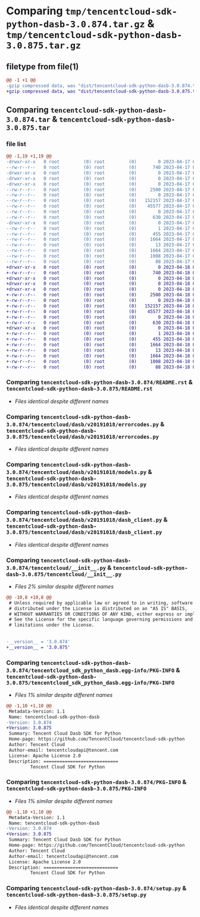 # Comparing `tmp/tencentcloud-sdk-python-dasb-3.0.874.tar.gz` & `tmp/tencentcloud-sdk-python-dasb-3.0.875.tar.gz`

## filetype from file(1)

```diff
@@ -1 +1 @@
-gzip compressed data, was "dist/tencentcloud-sdk-python-dasb-3.0.874.tar", last modified: Mon Apr 17 00:27:15 2023, max compression
+gzip compressed data, was "dist/tencentcloud-sdk-python-dasb-3.0.875.tar", last modified: Tue Apr 18 00:33:23 2023, max compression
```

## Comparing `tencentcloud-sdk-python-dasb-3.0.874.tar` & `tencentcloud-sdk-python-dasb-3.0.875.tar`

### file list

```diff
@@ -1,19 +1,19 @@
-drwxr-xr-x   0 root         (0) root         (0)        0 2023-04-17 00:27:15.000000 tencentcloud-sdk-python-dasb-3.0.874/
--rw-r--r--   0 root         (0) root         (0)      740 2023-04-17 00:27:14.000000 tencentcloud-sdk-python-dasb-3.0.874/README.rst
-drwxr-xr-x   0 root         (0) root         (0)        0 2023-04-17 00:27:15.000000 tencentcloud-sdk-python-dasb-3.0.874/tencentcloud/
-drwxr-xr-x   0 root         (0) root         (0)        0 2023-04-17 00:27:15.000000 tencentcloud-sdk-python-dasb-3.0.874/tencentcloud/dasb/
-drwxr-xr-x   0 root         (0) root         (0)        0 2023-04-17 00:27:15.000000 tencentcloud-sdk-python-dasb-3.0.874/tencentcloud/dasb/v20191018/
--rw-r--r--   0 root         (0) root         (0)     2500 2023-04-17 00:27:14.000000 tencentcloud-sdk-python-dasb-3.0.874/tencentcloud/dasb/v20191018/errorcodes.py
--rw-r--r--   0 root         (0) root         (0)        0 2023-04-17 00:27:14.000000 tencentcloud-sdk-python-dasb-3.0.874/tencentcloud/dasb/v20191018/__init__.py
--rw-r--r--   0 root         (0) root         (0)   152157 2023-04-17 00:27:14.000000 tencentcloud-sdk-python-dasb-3.0.874/tencentcloud/dasb/v20191018/models.py
--rw-r--r--   0 root         (0) root         (0)    45577 2023-04-17 00:27:14.000000 tencentcloud-sdk-python-dasb-3.0.874/tencentcloud/dasb/v20191018/dasb_client.py
--rw-r--r--   0 root         (0) root         (0)        0 2023-04-17 00:27:14.000000 tencentcloud-sdk-python-dasb-3.0.874/tencentcloud/dasb/__init__.py
--rw-r--r--   0 root         (0) root         (0)      630 2023-04-17 00:27:14.000000 tencentcloud-sdk-python-dasb-3.0.874/tencentcloud/__init__.py
-drwxr-xr-x   0 root         (0) root         (0)        0 2023-04-17 00:27:15.000000 tencentcloud-sdk-python-dasb-3.0.874/tencentcloud_sdk_python_dasb.egg-info/
--rw-r--r--   0 root         (0) root         (0)        1 2023-04-17 00:27:15.000000 tencentcloud-sdk-python-dasb-3.0.874/tencentcloud_sdk_python_dasb.egg-info/dependency_links.txt
--rw-r--r--   0 root         (0) root         (0)      455 2023-04-17 00:27:15.000000 tencentcloud-sdk-python-dasb-3.0.874/tencentcloud_sdk_python_dasb.egg-info/SOURCES.txt
--rw-r--r--   0 root         (0) root         (0)     1664 2023-04-17 00:27:15.000000 tencentcloud-sdk-python-dasb-3.0.874/tencentcloud_sdk_python_dasb.egg-info/PKG-INFO
--rw-r--r--   0 root         (0) root         (0)       13 2023-04-17 00:27:15.000000 tencentcloud-sdk-python-dasb-3.0.874/tencentcloud_sdk_python_dasb.egg-info/top_level.txt
--rw-r--r--   0 root         (0) root         (0)     1664 2023-04-17 00:27:15.000000 tencentcloud-sdk-python-dasb-3.0.874/PKG-INFO
--rw-r--r--   0 root         (0) root         (0)     1008 2023-04-17 00:27:14.000000 tencentcloud-sdk-python-dasb-3.0.874/setup.py
--rw-r--r--   0 root         (0) root         (0)       88 2023-04-17 00:27:15.000000 tencentcloud-sdk-python-dasb-3.0.874/setup.cfg
+drwxr-xr-x   0 root         (0) root         (0)        0 2023-04-18 00:33:23.000000 tencentcloud-sdk-python-dasb-3.0.875/
+-rw-r--r--   0 root         (0) root         (0)      740 2023-04-18 00:33:23.000000 tencentcloud-sdk-python-dasb-3.0.875/README.rst
+drwxr-xr-x   0 root         (0) root         (0)        0 2023-04-18 00:33:23.000000 tencentcloud-sdk-python-dasb-3.0.875/tencentcloud/
+drwxr-xr-x   0 root         (0) root         (0)        0 2023-04-18 00:33:23.000000 tencentcloud-sdk-python-dasb-3.0.875/tencentcloud/dasb/
+drwxr-xr-x   0 root         (0) root         (0)        0 2023-04-18 00:33:23.000000 tencentcloud-sdk-python-dasb-3.0.875/tencentcloud/dasb/v20191018/
+-rw-r--r--   0 root         (0) root         (0)     2500 2023-04-18 00:33:23.000000 tencentcloud-sdk-python-dasb-3.0.875/tencentcloud/dasb/v20191018/errorcodes.py
+-rw-r--r--   0 root         (0) root         (0)        0 2023-04-18 00:33:23.000000 tencentcloud-sdk-python-dasb-3.0.875/tencentcloud/dasb/v20191018/__init__.py
+-rw-r--r--   0 root         (0) root         (0)   152157 2023-04-18 00:33:23.000000 tencentcloud-sdk-python-dasb-3.0.875/tencentcloud/dasb/v20191018/models.py
+-rw-r--r--   0 root         (0) root         (0)    45577 2023-04-18 00:33:23.000000 tencentcloud-sdk-python-dasb-3.0.875/tencentcloud/dasb/v20191018/dasb_client.py
+-rw-r--r--   0 root         (0) root         (0)        0 2023-04-18 00:33:23.000000 tencentcloud-sdk-python-dasb-3.0.875/tencentcloud/dasb/__init__.py
+-rw-r--r--   0 root         (0) root         (0)      630 2023-04-18 00:33:23.000000 tencentcloud-sdk-python-dasb-3.0.875/tencentcloud/__init__.py
+drwxr-xr-x   0 root         (0) root         (0)        0 2023-04-18 00:33:23.000000 tencentcloud-sdk-python-dasb-3.0.875/tencentcloud_sdk_python_dasb.egg-info/
+-rw-r--r--   0 root         (0) root         (0)        1 2023-04-18 00:33:23.000000 tencentcloud-sdk-python-dasb-3.0.875/tencentcloud_sdk_python_dasb.egg-info/dependency_links.txt
+-rw-r--r--   0 root         (0) root         (0)      455 2023-04-18 00:33:23.000000 tencentcloud-sdk-python-dasb-3.0.875/tencentcloud_sdk_python_dasb.egg-info/SOURCES.txt
+-rw-r--r--   0 root         (0) root         (0)     1664 2023-04-18 00:33:23.000000 tencentcloud-sdk-python-dasb-3.0.875/tencentcloud_sdk_python_dasb.egg-info/PKG-INFO
+-rw-r--r--   0 root         (0) root         (0)       13 2023-04-18 00:33:23.000000 tencentcloud-sdk-python-dasb-3.0.875/tencentcloud_sdk_python_dasb.egg-info/top_level.txt
+-rw-r--r--   0 root         (0) root         (0)     1664 2023-04-18 00:33:23.000000 tencentcloud-sdk-python-dasb-3.0.875/PKG-INFO
+-rw-r--r--   0 root         (0) root         (0)     1008 2023-04-18 00:33:23.000000 tencentcloud-sdk-python-dasb-3.0.875/setup.py
+-rw-r--r--   0 root         (0) root         (0)       88 2023-04-18 00:33:23.000000 tencentcloud-sdk-python-dasb-3.0.875/setup.cfg
```

### Comparing `tencentcloud-sdk-python-dasb-3.0.874/README.rst` & `tencentcloud-sdk-python-dasb-3.0.875/README.rst`

 * *Files identical despite different names*

### Comparing `tencentcloud-sdk-python-dasb-3.0.874/tencentcloud/dasb/v20191018/errorcodes.py` & `tencentcloud-sdk-python-dasb-3.0.875/tencentcloud/dasb/v20191018/errorcodes.py`

 * *Files identical despite different names*

### Comparing `tencentcloud-sdk-python-dasb-3.0.874/tencentcloud/dasb/v20191018/models.py` & `tencentcloud-sdk-python-dasb-3.0.875/tencentcloud/dasb/v20191018/models.py`

 * *Files identical despite different names*

### Comparing `tencentcloud-sdk-python-dasb-3.0.874/tencentcloud/dasb/v20191018/dasb_client.py` & `tencentcloud-sdk-python-dasb-3.0.875/tencentcloud/dasb/v20191018/dasb_client.py`

 * *Files identical despite different names*

### Comparing `tencentcloud-sdk-python-dasb-3.0.874/tencentcloud/__init__.py` & `tencentcloud-sdk-python-dasb-3.0.875/tencentcloud/__init__.py`

 * *Files 2% similar despite different names*

```diff
@@ -10,8 +10,8 @@
 # Unless required by applicable law or agreed to in writing, software
 # distributed under the License is distributed on an "AS IS" BASIS,
 # WITHOUT WARRANTIES OR CONDITIONS OF ANY KIND, either express or implied.
 # See the License for the specific language governing permissions and
 # limitations under the License.
 
 
-__version__ = '3.0.874'
+__version__ = '3.0.875'
```

### Comparing `tencentcloud-sdk-python-dasb-3.0.874/tencentcloud_sdk_python_dasb.egg-info/PKG-INFO` & `tencentcloud-sdk-python-dasb-3.0.875/tencentcloud_sdk_python_dasb.egg-info/PKG-INFO`

 * *Files 1% similar despite different names*

```diff
@@ -1,10 +1,10 @@
 Metadata-Version: 1.1
 Name: tencentcloud-sdk-python-dasb
-Version: 3.0.874
+Version: 3.0.875
 Summary: Tencent Cloud Dasb SDK for Python
 Home-page: https://github.com/TencentCloud/tencentcloud-sdk-python
 Author: Tencent Cloud
 Author-email: tencentcloudapi@tencent.com
 License: Apache License 2.0
 Description: ============================
         Tencent Cloud SDK for Python
```

### Comparing `tencentcloud-sdk-python-dasb-3.0.874/PKG-INFO` & `tencentcloud-sdk-python-dasb-3.0.875/PKG-INFO`

 * *Files 1% similar despite different names*

```diff
@@ -1,10 +1,10 @@
 Metadata-Version: 1.1
 Name: tencentcloud-sdk-python-dasb
-Version: 3.0.874
+Version: 3.0.875
 Summary: Tencent Cloud Dasb SDK for Python
 Home-page: https://github.com/TencentCloud/tencentcloud-sdk-python
 Author: Tencent Cloud
 Author-email: tencentcloudapi@tencent.com
 License: Apache License 2.0
 Description: ============================
         Tencent Cloud SDK for Python
```

### Comparing `tencentcloud-sdk-python-dasb-3.0.874/setup.py` & `tencentcloud-sdk-python-dasb-3.0.875/setup.py`

 * *Files identical despite different names*

